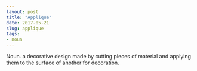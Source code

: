 ```yaml
---
layout: post
title: "Applique"
date: 2017-05-21
slug: applique
tags:
- noun
---
```


Noun. a decorative design made by cutting pieces of material and applying them to the surface of another for decoration.

